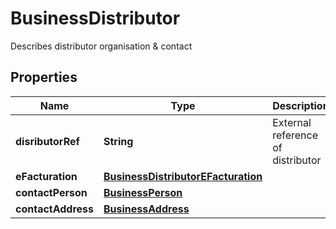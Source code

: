 

# BusinessDistributor

Describes distributor organisation & contact

## Properties

| Name | Type | Description | Notes |
|------------ | ------------- | ------------- | -------------|
|**disributorRef** | **String** | External reference of distributor |  [optional] |
|**eFacturation** | [**BusinessDistributorEFacturation**](BusinessDistributorEFacturation.md) |  |  [optional] |
|**contactPerson** | [**BusinessPerson**](BusinessPerson.md) |  |  [optional] |
|**contactAddress** | [**BusinessAddress**](BusinessAddress.md) |  |  [optional] |



